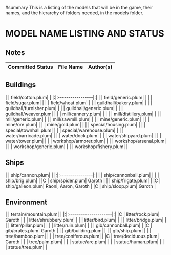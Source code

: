 ﻿#summary This is a listing of the models that will be in the game, their names, and the hierarchy of folders needed, in the models folder.

# MODEL NAME LISTING AND STATUS #

## Notes ##

|Committed Status | File Name | Author(s) |
|:----------------|:----------|:----------|

## Buildings ##

| | field/cotton.plum| |
|:|:-----------------|:|
|  | field/generic.plum|  |
|  | field/sugar.plum|  |
|  | field/wheat.plum|  |
|  | guildhall/bakery.plum|  |
|  | guildhall/furnisher.plum|  |
|  | guildhall/generic.plum|  |
|  | guildhall/weaver.plum|  |
|  | mill/cannery.plum|  |  |
|  | mill/distillery.plum|  |
|  | mill/generic.plum|  |
|  | mill/sawmill.plum|  |
|  | mine/generic.plum|  |
|  | mine/ore.plum|  |
|  | mine/gold.plum|  |
|  | special/housing.plum|  |
|  | special/townhall.plum|  |
|  | special/warehouse.plum|  |
|  | water/barricade.plum|  |
|  | water/dock.plum|  |
|  | water/shipyard.plum|  |
|  | water/tower.plum|  |
|  | workshop/armorer.plum|  |
|  | workshop/arsenal.plum|  |
|  | workshop/generic.plum|  |
|  | workshop/fishery.plum|  |

## Ships ##

| | ship/cannon.plum| |
|:|:----------------|:|
|  | ship/cannonball.plum|  |
|  | ship/brig.plum|  |
|C | ship/spider.plum| Garoth |
|  | ship/frigate.plum|  |
|C | ship/galleon.plum| Raoni, Aaron, Garoth |
|C | ship/sloop.plum| Garoth |

## Environment ##

| | terrain/mountain.plum| |
|:|:---------------------|:|
|C | litter/rock.plum| Garoth |
|  | litter/shrubbery.plum|  |
|  | litter/bird.plum|  |
|  | litter/bridge.plum|  |
|  | litter/pillar.plum|  |
|  | litter/ruin.plum|  |
|  | gib/cannonball.plum|  |
|C | gib/crates.plum| Garoth |
|  | gib/building.plum|  |
|  | gib/ship.plum|  |
|  | tree/bamboo.plum|  |
|  | tree/coniferous.plum|  |
|C | tree/deciduous.plum| Garoth |
|  | tree/palm.plum|  |
|  | statue/arc.plum|  |
|  | statue/human.plum|  |
|  | statue/tree.plum|  |